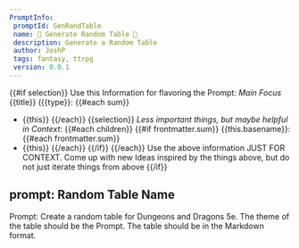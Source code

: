 ```yaml
---
PromptInfo:
 promptId: GenRandTable
 name: 🎲 Generate Random Table 🎲
 description: Generate a Random Table
 author: JoshP
 tags: fantasy, ttrpg
 version: 0.0.1
---
```


{{#if selection}}
Use this Information for flavoring the Prompt:
*Main Focus*
{{title}} ({{type}}:
{{#each sum}}
- {{this}}
{{/each}}
{{selection}}
*Less important things, but maybe helpful in Context*:
{{#each children}}
{{#if frontmatter.sum}}
{{this.basename}}:
{{#each frontmatter.sum}}
- {{this}}
{{/each}}
{{/if}}
{{/each}}
Use the above information JUST FOR CONTEXT. Come up with new Ideas inspired by the things above, but do not just iterate things from above
{{/if}}
## prompt: Random Table Name
Prompt: Create a random table for Dungeons and Dragons 5e. The theme of the table should be the Prompt. The table should be in the Markdown format. 